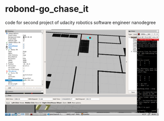 # robond-go_chase_it
code for second project of udacity robotics software engineer nanodegree 


![Rviz](Screenshots/pj-screenshot-3.png)
